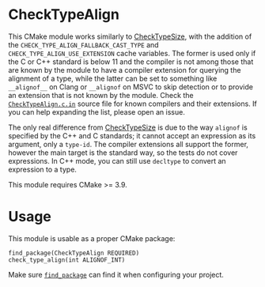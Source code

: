 # CheckTypeAlign

This CMake module works similarly to [CheckTypeSize][1], with the addition of
the `CHECK_TYPE_ALIGN_FALLBACK_CAST_TYPE` and `CHECK_TYPE_ALIGN_USE_EXTENSION`
cache variables. The former is used only if the C or C++ standard is below 11
and the compiler is not among those that are known by the module to have a
compiler extension for querying the alignment of a type, while the latter can
be set to something like `__alignof__` on Clang or `__alignof` on MSVC to skip
detection or to provide an extension that is not known by the module. Check the
[`CheckTypeAlign.c.in`](cmake/CheckTypeAlign.c.in#L33) source file for known
compilers and their extensions. If you can help expanding the list, please open
an issue.

The only real difference from [CheckTypeSize][1] is due to the way `alignof` is
specified by the C++ and C standards; it cannot accept an expression as its
argument, only a `type-id`. The compiler extensions all support the former,
however the main target is the standard way, so the tests do not cover
expressions. In C++ mode, you can still use `decltype` to convert an expression
to a type.

This module requires CMake >= 3.9.

# Usage

This module is usable as a proper CMake package:

```
find_package(CheckTypeAlign REQUIRED)
check_type_align(int ALIGNOF_INT)
```

Make sure [`find_package`][2] can find it when configuring your project.

[1]: https://cmake.org/cmake/help/latest/module/CheckTypeSize.html
[2]: https://cmake.org/cmake/help/latest/command/find_package.html#config-mode-search-procedure
